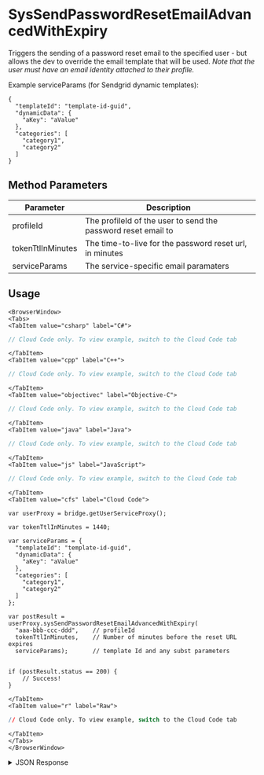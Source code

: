 # SysSendPasswordResetEmailAdvancedWithExpiry

Triggers the sending of a password reset email to the specified user - but allows the dev to override the email template that will be used. _Note that the user must have an email identity attached to their profile._



Example serviceParams (for Sendgrid dynamic templates):
```
{
  "templateId": "template-id-guid",
  "dynamicData": {
    "aKey": "aValue"
  },
  "categories": [
    "category1",
    "category2"
  ]
}
```

<PartialServop service_name="user" operation_name="SYS_SEND_PASSWORD_RESET_EMAIL_ADVANCED_WITH_EXPIRY" />

## Method Parameters
Parameter | Description
--------- | -----------
profileId | The profileId of the user to send the password reset email to
tokenTtlInMinutes | The time-to-live for the password reset url, in minutes
serviceParams | The service-specific email paramaters

## Usage

```mdx-code-block
<BrowserWindow>
<Tabs>
<TabItem value="csharp" label="C#">
```

```csharp
// Cloud Code only. To view example, switch to the Cloud Code tab
```

```mdx-code-block
</TabItem>
<TabItem value="cpp" label="C++">
```

```cpp
// Cloud Code only. To view example, switch to the Cloud Code tab
```

```mdx-code-block
</TabItem>
<TabItem value="objectivec" label="Objective-C">
```

```objectivec
// Cloud Code only. To view example, switch to the Cloud Code tab
```

```mdx-code-block
</TabItem>
<TabItem value="java" label="Java">
```

```java
// Cloud Code only. To view example, switch to the Cloud Code tab
```

```mdx-code-block
</TabItem>
<TabItem value="js" label="JavaScript">
```

```javascript
// Cloud Code only. To view example, switch to the Cloud Code tab
```

```mdx-code-block
</TabItem>
<TabItem value="cfs" label="Cloud Code">
```

```cfscript
var userProxy = bridge.getUserServiceProxy();

var tokenTtlInMinutes = 1440;

var serviceParams = {
  "templateId": "template-id-guid",
  "dynamicData": {
    "aKey": "aValue"
  },
  "categories": [
    "category1",
    "category2"
  ]  
};

var postResult = userProxy.sysSendPasswordResetEmailAdvancedWithExpiry(
  "aaa-bbb-ccc-ddd",    // profileId
  tokenTtlInMinutes,    // Number of minutes before the reset URL expires 
  serviceParams);       // template Id and any subst parameters


if (postResult.status == 200) {
    // Success!
}
```

```mdx-code-block
</TabItem>
<TabItem value="r" label="Raw">
```

```r
// Cloud Code only. To view example, switch to the Cloud Code tab
```

```mdx-code-block
</TabItem>
</Tabs>
</BrowserWindow>
```

<details>
<summary>JSON Response</summary>

```json
{
  "status": 200,
  "data": null
}
```
</details>

